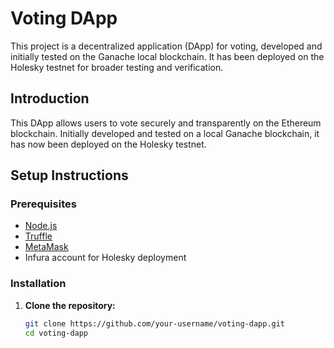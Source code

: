 # Voting DApp

This project is a decentralized application (DApp) for voting, developed and initially tested on the Ganache local blockchain. It has been deployed on the Holesky testnet for broader testing and verification.

## Introduction

This DApp allows users to vote securely and transparently on the Ethereum blockchain. Initially developed and tested on a local Ganache blockchain, it has now been deployed on the Holesky testnet.

## Setup Instructions

### Prerequisites

- [Node.js](https://nodejs.org/)
- [Truffle](https://www.trufflesuite.com/truffle)
- [MetaMask](https://metamask.io/)
- Infura account for Holesky deployment

### Installation

1. **Clone the repository:**
   ```bash
   git clone https://github.com/your-username/voting-dapp.git
   cd voting-dapp
